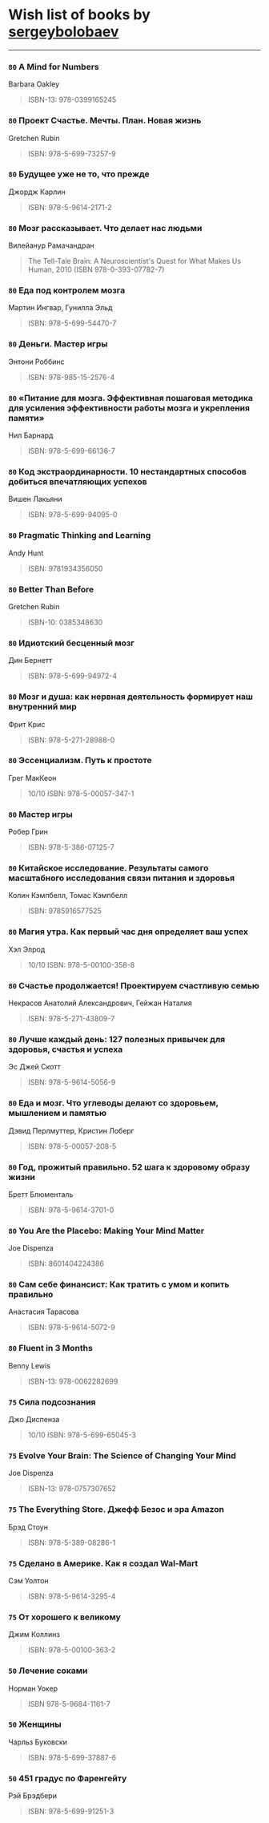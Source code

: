 # Wish list of books by [sergeybolobaev](www.facebook.com/sergeybolobaev)
---

### `80` A Mind for Numbers
Barbara Oakley
> ISBN-13: 978-0399165245

### `80` Проект Счастье. Мечты. План. Новая жизнь
Gretchen Rubin
> ISBN: 978-5-699-73257-9

### `80` Будущее уже не то, что прежде
Джордж Карлин
> ISBN: 978-5-9614-2171-2

### `80` Мозг рассказывает. Что делает нас людьми
Вилейанур Рамачандран
> The Tell-Tale Brain: A Neuroscientist's Quest for What Makes Us Human, 2010 (ISBN 978-0-393-07782-7)

### `80` Еда под контролем мозга
Мартин Ингвар, Гунилла Эльд
> ISBN: 978-5-699-54470-7

### `80` Деньги. Мастер игры
Энтони Роббинс
> ISBN: 978-985-15-2576-4

### `80` «Питание для мозга. Эффективная пошаговая методика для усиления эффективности работы мозга и укрепления памяти»
Нил Барнард
> ISBN: 978-5-699-66136-7

### `80` Код экстраординарности. 10 нестандартных способов добиться впечатляющих успехов
Вишен Лакьяни
> ISBN: 978-5-699-94095-0

### `80` Pragmatic Thinking and Learning
Andy Hunt
> ISBN: 9781934356050

### `80` Better Than Before
Gretchen Rubin
> ISBN-10: 0385348630

### `80` Идиотский бесценный мозг
Дин Бернетт
> ISBN: 978-5-699-94972-4

### `80` Мозг и душа: как нервная деятельность формирует наш внутренний мир
Фрит Крис
> ISBN: 978-5-271-28988-0

### `80` Эссенциализм. Путь к простоте
Грег МакКеон
> 10/10
> ISBN: 978-5-00057-347-1

### `80` Мастер игры
Робер Грин
> ISBN: 978-5-386-07125-7

### `80` Китайское исследование. Результаты самого масштабного исследования связи питания и здоровья
Колин Кэмпбелл, Томас Кэмпбелл
> ISBN: 9785916577525

### `80` Магия утра. Как первый час дня определяет ваш успех
Хэл Элрод
> 10/10
> ISBN: 978-5-00100-358-8

### `80` Счастье продолжается! Проектируем счастливую семью
Некрасов Анатолий Александрович, Гейжан Наталия
> ISBN: 978-5-271-43809-7

### `80` Лучше каждый день: 127 полезных привычек для здоровья, счастья и успеха
Эс Джей Скотт
> ISBN: 978-5-9614-5056-9

### `80` Еда и мозг. Что углеводы делают со здоровьем, мышлением и памятью
Дэвид Перлмуттер, Кристин Лоберг
> ISBN: 978-5-00057-208-5

### `80` Год, прожитый правильно. 52 шага к здоровому образу жизни
Бретт Блюменталь
> ISBN: 978-5-9614-3701-0

### `80` You Are the Placebo: Making Your Mind Matter
Joe Dispenza
> ISBN: 8601404224386

### `80` Сам себе финансист: Как тратить с умом и копить правильно
Анастасия Тарасова
> ISBN: 978-5-9614-5072-9

### `80` Fluent in 3 Months
Benny Lewis
> ISBN-13: 978-0062282699

### `75` Сила подсознания
Джо Диспенза
> 10/10
> ISBN: 978-5-699-65045-3

### `75` Evolve Your Brain: The Science of Changing Your Mind
Joe Dispenza
> ISBN-13: 978-0757307652

### `75` The Everything Store. Джефф Безос и эра Amazon
Брэд Стоун
> ISBN: 978-5-389-08286-1

### `75` Сделано в Америке. Как я создал Wal-Mart
Сэм Уолтон
> ISBN: 978-5-9614-3295-4

### `75` От хорошего к великому
Джим Коллинз
> ISBN: 978-5-00100-363-2

### `50` Лечение соками
Норман Уокер
> ISBN 978-5-9684-1161-7

### `50` Женщины
Чарльз Буковски
> ISBN: 978-5-699-37887-6

### `50` 451 градус по Фаренгейту
Рэй Брэдбери
> ISBN: 978-5-699-91251-3

